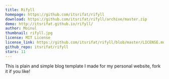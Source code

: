 ```yaml
---
title: Rifyll
homepage: https://github.com/itsrifat/rifyll
download: https://github.com/itsrifat/rifyll/archive/master.zip
demo: http://itsrifat.github.io/rifyll/
author: Moinul
thumbnail: rifyll.jpg
license: MIT License
license_link: https://github.com/itsrifat/rifyll/blob/master/LICENSE.md
github_repo: itsrifat/rifyll
stars: 11
---
```


This is plain and simple blog template I made for my personal website,
fork it if you like!
